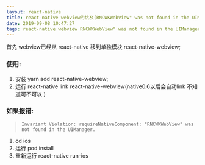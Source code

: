 ```yaml
---
layout: react-native
title: react-native webview的坑及(RNCWKWebView" was not found in the UIManager)错误
date: 2019-09-08 10:47:27
tags: react-native webview RNCWKWebView" was not found in the UIManager
---
```


首先 webview已经从 react-native 移到单独模块 react-native-webview;

### 使用:

1. 安装 yarn add react-native-webview;
2. 运行 react-native link react-native-webview(native0.6以后会自动link 不知道可不可以 )

### 如果报错:

> ```
> Invariant Violation: requireNativeComponent: "RNCWKWebView" was not found in the UIManager.
> ```

1. cd  ios
2. 运行 pod install
3. 重新运行 react-native run-ios

